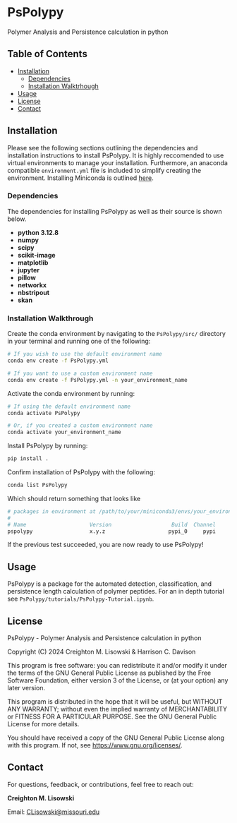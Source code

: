 # PsPolypy
Polymer Analysis and Persistence calculation in python

## Table of Contents
- [Installation](#installation)
    - [Dependencies](#dependencies)
    - [Installation Walktrhough](#installation-walkthrough)
- [Usage](#usage)
- [License](#license)
- [Contact](#contact)

## Installation
Please see the following sections outlining the dependencies and installation instructions to install PsPolypy. It is highly reccomended to use virtual environments to manage your installation. Furthermore, an anaconda compatible ```environment.yml``` file is included to simplify creating the environment. Installing Miniconda is outlined [here](https://docs.anaconda.com/miniconda/install/).

### Dependencies
The dependencies for installing PsPolypy as well as their source is shown below.

- **python 3.12.8**
- **numpy**
- **scipy**
- **scikit-image**
- **matplotlib**
- **jupyter**
- **pillow**
- **networkx**
- **nbstripout**
- **skan**

### Installation Walkthrough
Create the conda environment by navigating to the `PsPolypy/src/` directory in your terminal and running one of the following:

```bash
# If you wish to use the default environment name
conda env create -f PsPolypy.yml

# If you want to use a custom environment name
conda env create -f PsPolypy.yml -n your_environment_name
```

Activate the conda environment by running:

```bash
# If using the default environment name
conda activate PsPolypy

# Or, if you created a custom environment name
conda activate your_environment_name
```

Install PsPolypy by running:
```bash
pip install .
```

Confirm installation of PsPolypy with the following:
```bash
conda list PsPolypy
```

Which should return something that looks like
```bash
# packages in environment at /path/to/your/miniconda3/envs/your_environment_name:
#
# Name                    Version                   Build  Channel
pspolypy                  x.y.z                    pypi_0     pypi
```

If the previous test succeeded, you are now ready to use PsPolypy!

## Usage
PsPolypy is a package for the automated detection, classification, and persistence length calculation of polymer peptides. For an in depth tutorial see ```PsPolypy/tutorials/PsPolypy-Tutorial.ipynb```.

## License
PsPolypy - Polymer Analysis and Persistence calculation in python

Copyright (C) 2024  Creighton M. Lisowski & Harrison C. Davison

This program is free software: you can redistribute it and/or modify it under the terms of the GNU General Public License as published by the Free Software Foundation, either version 3 of the License, or (at your option) any later version.

This program is distributed in the hope that it will be useful, but WITHOUT ANY WARRANTY; without even the implied warranty of MERCHANTABILITY or FITNESS FOR A PARTICULAR PURPOSE.  See the GNU General Public License for more details.

You should have received a copy of the GNU General Public License along with this program.  If not, see <https://www.gnu.org/licenses/>.

## Contact
For questions, feedback, or contributions, feel free to reach out:

**Creighton M. Lisowski**

Email: CLisowski@missouri.edu